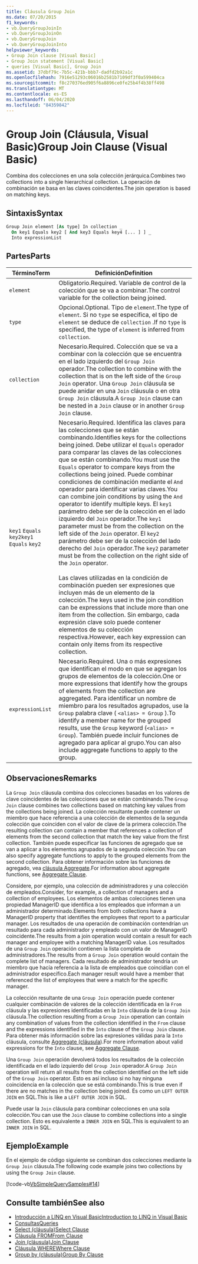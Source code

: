 ```yaml
---
title: Cláusula Group Join
ms.date: 07/20/2015
f1_keywords:
- vb.QueryGroupJoinIn
- vb.QueryGroupJoinOn
- vb.QueryGroupJoin
- vb.QueryGroupJoinInto
helpviewer_keywords:
- Group Join clause [Visual Basic]
- Group Join statement [Visual Basic]
- queries [Visual Basic], Group Join
ms.assetid: 37dbf79c-7b5c-421b-bbb7-dadfd2b92a1c
ms.openlocfilehash: 7916e51293c06016b2581b7109df3f0a599404ca
ms.sourcegitcommit: f8c270376ed905f6a8896ce0fe25b4f4b38ff498
ms.translationtype: MT
ms.contentlocale: es-ES
ms.lasthandoff: 06/04/2020
ms.locfileid: "84359842"
---
```

# <a name="group-join-clause-visual-basic"></a><span data-ttu-id="f7a1b-102">Group Join (Cláusula, Visual Basic)</span><span class="sxs-lookup"><span data-stu-id="f7a1b-102">Group Join Clause (Visual Basic)</span></span>
<span data-ttu-id="f7a1b-103">Combina dos colecciones en una sola colección jerárquica.</span><span class="sxs-lookup"><span data-stu-id="f7a1b-103">Combines two collections into a single hierarchical collection.</span></span> <span data-ttu-id="f7a1b-104">La operación de combinación se basa en las claves coincidentes.</span><span class="sxs-lookup"><span data-stu-id="f7a1b-104">The join operation is based on matching keys.</span></span>  
  
## <a name="syntax"></a><span data-ttu-id="f7a1b-105">Sintaxis</span><span class="sxs-lookup"><span data-stu-id="f7a1b-105">Syntax</span></span>  
  
```vb  
Group Join element [As type] In collection _  
  On key1 Equals key2 [ And key3 Equals key4 [... ] ] _  
  Into expressionList  
```  
  
## <a name="parts"></a><span data-ttu-id="f7a1b-106">Partes</span><span class="sxs-lookup"><span data-stu-id="f7a1b-106">Parts</span></span>  
  
|<span data-ttu-id="f7a1b-107">Término</span><span class="sxs-lookup"><span data-stu-id="f7a1b-107">Term</span></span>|<span data-ttu-id="f7a1b-108">Definición</span><span class="sxs-lookup"><span data-stu-id="f7a1b-108">Definition</span></span>|  
|---|---|  
|`element`|<span data-ttu-id="f7a1b-109">Obligatorio.</span><span class="sxs-lookup"><span data-stu-id="f7a1b-109">Required.</span></span> <span data-ttu-id="f7a1b-110">Variable de control de la colección que se va a combinar.</span><span class="sxs-lookup"><span data-stu-id="f7a1b-110">The control variable for the collection being joined.</span></span>|  
|`type`|<span data-ttu-id="f7a1b-111">Opcional.</span><span class="sxs-lookup"><span data-stu-id="f7a1b-111">Optional.</span></span> <span data-ttu-id="f7a1b-112">Tipo de `element`.</span><span class="sxs-lookup"><span data-stu-id="f7a1b-112">The type of `element`.</span></span> <span data-ttu-id="f7a1b-113">Si no `type` se especifica, el tipo de `element` se deduce de `collection` .</span><span class="sxs-lookup"><span data-stu-id="f7a1b-113">If no `type` is specified, the type of `element` is inferred from `collection`.</span></span>|  
|`collection`|<span data-ttu-id="f7a1b-114">Necesario.</span><span class="sxs-lookup"><span data-stu-id="f7a1b-114">Required.</span></span> <span data-ttu-id="f7a1b-115">Colección que se va a combinar con la colección que se encuentra en el lado izquierdo del `Group Join` operador.</span><span class="sxs-lookup"><span data-stu-id="f7a1b-115">The collection to combine with the collection that is on the left side of the `Group Join` operator.</span></span> <span data-ttu-id="f7a1b-116">Una `Group Join` cláusula se puede anidar en una `Join` cláusula o en otra `Group Join` cláusula.</span><span class="sxs-lookup"><span data-stu-id="f7a1b-116">A `Group Join` clause can be nested in a `Join` clause or in another `Group Join` clause.</span></span>|  
|<span data-ttu-id="f7a1b-117">`key1` `Equals` `key2`</span><span class="sxs-lookup"><span data-stu-id="f7a1b-117">`key1` `Equals` `key2`</span></span>|<span data-ttu-id="f7a1b-118">Necesario.</span><span class="sxs-lookup"><span data-stu-id="f7a1b-118">Required.</span></span> <span data-ttu-id="f7a1b-119">Identifica las claves para las colecciones que se están combinando.</span><span class="sxs-lookup"><span data-stu-id="f7a1b-119">Identifies keys for the collections being joined.</span></span> <span data-ttu-id="f7a1b-120">Debe utilizar el `Equals` operador para comparar las claves de las colecciones que se están combinando.</span><span class="sxs-lookup"><span data-stu-id="f7a1b-120">You must use the `Equals` operator to compare keys from the collections being joined.</span></span> <span data-ttu-id="f7a1b-121">Puede combinar condiciones de combinación mediante el `And` operador para identificar varias claves.</span><span class="sxs-lookup"><span data-stu-id="f7a1b-121">You can combine join conditions by using the `And` operator to identify multiple keys.</span></span> <span data-ttu-id="f7a1b-122">El `key1` parámetro debe ser de la colección en el lado izquierdo del `Join` operador.</span><span class="sxs-lookup"><span data-stu-id="f7a1b-122">The `key1` parameter must be from the collection on the left side of the `Join` operator.</span></span> <span data-ttu-id="f7a1b-123">El `key2` parámetro debe ser de la colección del lado derecho del `Join` operador.</span><span class="sxs-lookup"><span data-stu-id="f7a1b-123">The `key2` parameter must be from the collection on the right side of the `Join` operator.</span></span><br /><br /> <span data-ttu-id="f7a1b-124">Las claves utilizadas en la condición de combinación pueden ser expresiones que incluyen más de un elemento de la colección.</span><span class="sxs-lookup"><span data-stu-id="f7a1b-124">The keys used in the join condition can be expressions that include more than one item from the collection.</span></span> <span data-ttu-id="f7a1b-125">Sin embargo, cada expresión clave solo puede contener elementos de su colección respectiva.</span><span class="sxs-lookup"><span data-stu-id="f7a1b-125">However, each key expression can contain only items from its respective collection.</span></span>|  
|`expressionList`|<span data-ttu-id="f7a1b-126">Necesario.</span><span class="sxs-lookup"><span data-stu-id="f7a1b-126">Required.</span></span> <span data-ttu-id="f7a1b-127">Una o más expresiones que identifican el modo en que se agregan los grupos de elementos de la colección.</span><span class="sxs-lookup"><span data-stu-id="f7a1b-127">One or more expressions that identify how the groups of elements from the collection are aggregated.</span></span> <span data-ttu-id="f7a1b-128">Para identificar un nombre de miembro para los resultados agrupados, use la `Group` palabra clave ( `<alias> = Group` ).</span><span class="sxs-lookup"><span data-stu-id="f7a1b-128">To identify a member name for the grouped results, use the `Group` keyword (`<alias> = Group`).</span></span> <span data-ttu-id="f7a1b-129">También puede incluir funciones de agregado para aplicar al grupo.</span><span class="sxs-lookup"><span data-stu-id="f7a1b-129">You can also include aggregate functions to apply to the group.</span></span>|  
  
## <a name="remarks"></a><span data-ttu-id="f7a1b-130">Observaciones</span><span class="sxs-lookup"><span data-stu-id="f7a1b-130">Remarks</span></span>  
 <span data-ttu-id="f7a1b-131">La `Group Join` cláusula combina dos colecciones basadas en los valores de clave coincidentes de las colecciones que se están combinando.</span><span class="sxs-lookup"><span data-stu-id="f7a1b-131">The `Group Join` clause combines two collections based on matching key values from the collections being joined.</span></span> <span data-ttu-id="f7a1b-132">La colección resultante puede contener un miembro que hace referencia a una colección de elementos de la segunda colección que coinciden con el valor de clave de la primera colección.</span><span class="sxs-lookup"><span data-stu-id="f7a1b-132">The resulting collection can contain a member that references a collection of elements from the second collection that match the key value from the first collection.</span></span> <span data-ttu-id="f7a1b-133">También puede especificar las funciones de agregado que se van a aplicar a los elementos agrupados de la segunda colección.</span><span class="sxs-lookup"><span data-stu-id="f7a1b-133">You can also specify aggregate functions to apply to the grouped elements from the second collection.</span></span> <span data-ttu-id="f7a1b-134">Para obtener información sobre las funciones de agregado, vea [cláusula Aggregate](aggregate-clause.md).</span><span class="sxs-lookup"><span data-stu-id="f7a1b-134">For information about aggregate functions, see [Aggregate Clause](aggregate-clause.md).</span></span>  
  
 <span data-ttu-id="f7a1b-135">Considere, por ejemplo, una colección de administradores y una colección de empleados.</span><span class="sxs-lookup"><span data-stu-id="f7a1b-135">Consider, for example, a collection of managers and a collection of employees.</span></span> <span data-ttu-id="f7a1b-136">Los elementos de ambas colecciones tienen una propiedad ManagerID que identifica a los empleados que informan a un administrador determinado.</span><span class="sxs-lookup"><span data-stu-id="f7a1b-136">Elements from both collections have a ManagerID property that identifies the employees that report to a particular manager.</span></span> <span data-ttu-id="f7a1b-137">Los resultados de una operación de combinación contendrían un resultado para cada administrador y empleado con un valor de ManagerID coincidente.</span><span class="sxs-lookup"><span data-stu-id="f7a1b-137">The results from a join operation would contain a result for each manager and employee with a matching ManagerID value.</span></span> <span data-ttu-id="f7a1b-138">Los resultados de una `Group Join` operación contienen la lista completa de administradores.</span><span class="sxs-lookup"><span data-stu-id="f7a1b-138">The results from a `Group Join` operation would contain the complete list of managers.</span></span> <span data-ttu-id="f7a1b-139">Cada resultado de administrador tendría un miembro que hacía referencia a la lista de empleados que coincidían con el administrador específico.</span><span class="sxs-lookup"><span data-stu-id="f7a1b-139">Each manager result would have a member that referenced the list of employees that were a match for the specific manager.</span></span>  
  
 <span data-ttu-id="f7a1b-140">La colección resultante de una `Group Join` operación puede contener cualquier combinación de valores de la colección identificada en la `From` cláusula y las expresiones identificadas en la `Into` cláusula de la `Group Join` cláusula.</span><span class="sxs-lookup"><span data-stu-id="f7a1b-140">The collection resulting from a `Group Join` operation can contain any combination of values from the collection identified in the `From` clause and the expressions identified in the `Into` clause of the `Group Join` clause.</span></span> <span data-ttu-id="f7a1b-141">Para obtener más información sobre las expresiones válidas para la `Into` cláusula, consulte [Aggregate (cláusula](aggregate-clause.md)).</span><span class="sxs-lookup"><span data-stu-id="f7a1b-141">For more information about valid expressions for the `Into` clause, see [Aggregate Clause](aggregate-clause.md).</span></span>  
  
 <span data-ttu-id="f7a1b-142">Una `Group Join` operación devolverá todos los resultados de la colección identificada en el lado izquierdo del `Group Join` operador.</span><span class="sxs-lookup"><span data-stu-id="f7a1b-142">A `Group Join` operation will return all results from the collection identified on the left side of the `Group Join` operator.</span></span> <span data-ttu-id="f7a1b-143">Esto es así incluso si no hay ninguna coincidencia en la colección que se está combinando.</span><span class="sxs-lookup"><span data-stu-id="f7a1b-143">This is true even if there are no matches in the collection being joined.</span></span> <span data-ttu-id="f7a1b-144">Es como un `LEFT OUTER JOIN` en SQL.</span><span class="sxs-lookup"><span data-stu-id="f7a1b-144">This is like a `LEFT OUTER JOIN` in SQL.</span></span>  
  
 <span data-ttu-id="f7a1b-145">Puede usar la `Join` cláusula para combinar colecciones en una sola colección.</span><span class="sxs-lookup"><span data-stu-id="f7a1b-145">You can use the `Join` clause to combine collections into a single collection.</span></span> <span data-ttu-id="f7a1b-146">Esto es equivalente a `INNER JOIN` en SQL.</span><span class="sxs-lookup"><span data-stu-id="f7a1b-146">This is equivalent to an `INNER JOIN` in SQL.</span></span>  
  
## <a name="example"></a><span data-ttu-id="f7a1b-147">Ejemplo</span><span class="sxs-lookup"><span data-stu-id="f7a1b-147">Example</span></span>  
 <span data-ttu-id="f7a1b-148">En el ejemplo de código siguiente se combinan dos colecciones mediante la `Group Join` cláusula.</span><span class="sxs-lookup"><span data-stu-id="f7a1b-148">The following code example joins two collections by using the `Group Join` clause.</span></span>  
  
 [!code-vb[VbSimpleQuerySamples#14](~/samples/snippets/visualbasic/VS_Snippets_VBCSharp/VbSimpleQuerySamples/VB/QuerySamples1.vb#14)]  
  
## <a name="see-also"></a><span data-ttu-id="f7a1b-149">Consulte también</span><span class="sxs-lookup"><span data-stu-id="f7a1b-149">See also</span></span>

- [<span data-ttu-id="f7a1b-150">Introducción a LINQ en Visual Basic</span><span class="sxs-lookup"><span data-stu-id="f7a1b-150">Introduction to LINQ in Visual Basic</span></span>](../../programming-guide/language-features/linq/introduction-to-linq.md)
- [<span data-ttu-id="f7a1b-151">Consultas</span><span class="sxs-lookup"><span data-stu-id="f7a1b-151">Queries</span></span>](index.md)
- [<span data-ttu-id="f7a1b-152">Select (cláusula)</span><span class="sxs-lookup"><span data-stu-id="f7a1b-152">Select Clause</span></span>](select-clause.md)
- [<span data-ttu-id="f7a1b-153">Cláusula FROM</span><span class="sxs-lookup"><span data-stu-id="f7a1b-153">From Clause</span></span>](from-clause.md)
- [<span data-ttu-id="f7a1b-154">Join (cláusula)</span><span class="sxs-lookup"><span data-stu-id="f7a1b-154">Join Clause</span></span>](join-clause.md)
- [<span data-ttu-id="f7a1b-155">Cláusula WHERE</span><span class="sxs-lookup"><span data-stu-id="f7a1b-155">Where Clause</span></span>](where-clause.md)
- [<span data-ttu-id="f7a1b-156">Group by (cláusula)</span><span class="sxs-lookup"><span data-stu-id="f7a1b-156">Group By Clause</span></span>](group-by-clause.md)
